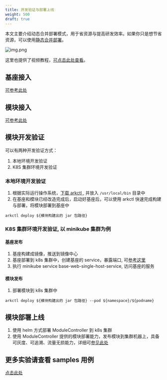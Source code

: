 ```yaml
---
title: 开发验证与部署上线
weight: 500
draft: true
---
```


本文主要介绍动态合并部署模式，用于省资源与提高研发效率。如果你只是想节省资源，可以使用[静态合并部署](/docs/tutorials/module-development/static-merge-deployment/)。

![img.png](/img/build_and_deploy.png)

这里也提供了视频教程，[可点击此处查看](/docs/video-training/)。

## 基座接入
[可参考此处](/docs/tutorials/base-create/springboot-and-sofaboot.md)

## 模块接入
[可参考此处](/docs/tutorials/module-create/springboot-and-sofaboot.md)

## 模块开发验证
可以有两种开发验证方式：
1. 本地环境开发验证
2. K8S 集群环境开发验证

### 本地环境开发验证
1. 根据实际运行操作系统，[下载 arkctl ](https://github.com/sofastack/koupleless/releases/tag/arkctl-release-0.1.0) , 并放入 `/usr/local/bin` 目录中
2. 在基座和模块已经改造完成后，启动好基座后，可以使用 arkctl 快速完成构建与部署，将模块部署到基座中
```shell
arkctl deploy ${模块构建出的 jar 包路径}
```
### K8S 集群环境开发验证, 以 minikube 集群为例
#### 基座发布
1. 基座构建成镜像，推送到镜像中心
2. 基座部署到 k8s 集群中，创建基座的 service，暴露端口, 可[参考这里](https://github.com/sofastack/koupleless/blob/master/module-controller/config/samples/dynamic-stock-service.yaml)
3. 执行 minikube service base-web-single-host-service, 访问基座的服务

#### 模块发布
1. 部署模块到 k8s 集群中
```shell
arkctl deploy ${模块构建出的 jar 包路径} --pod ${namespace}/${podname}
```

## 模块部署上线
1. 使用 helm 方式部署 ModuleController 到 k8s 集群
2. 使用 ModuleController 提供的模块部署能力，发布模块到集群机器上，具备可灰度、可追溯、流量无损能力，详细可[参见此处](/docs/tutorials/module-operation/module-online-and-offline/)


## 更多实验请查看 samples 用例

[点击此处](https://github.com/sofastack/koupleless/tree/master/samples)
